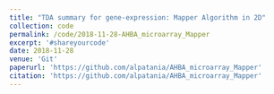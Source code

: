 ```yaml
---
title: "TDA summary for gene-expression: Mapper Algorithm in 2D"
collection: code
permalink: /code/2018-11-28-AHBA_microarray_Mapper
excerpt: '#shareyourcode'
date: 2018-11-28
venue: 'Git'
paperurl: 'https://github.com/alpatania/AHBA_microarray_Mapper'
citation: 'https://github.com/alpatania/AHBA_microarray_Mapper'
---
```

